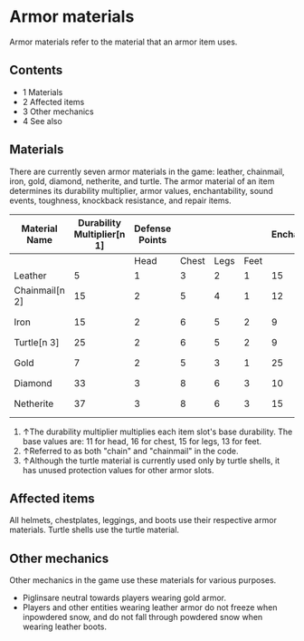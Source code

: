 # Armor materials
Armor materials refer to the material that an armor item uses.

## Contents
- 1 Materials
- 2 Affected items
- 3 Other mechanics
- 4 See also

## Materials
There are currently seven armor materials in the game: leather, chainmail, iron, gold, diamond, netherite, and turtle. The armor material of an item determines its durability multiplier, armor values, enchantability, sound events, toughness, knockback resistance, and repair items.

| Material Name  | Durability Multiplier[n 1] | Defense Points |       |      |      | Enchantability | Sound Event Type             |        | Toughness | Knockback Resistance | Repair Item     |
|----------------|----------------------------|----------------|-------|------|------|----------------|------------------------------|--------|-----------|----------------------|-----------------|
|                |                            | Head           | Chest | Legs | Feet |                | ID                           | Sounds |           |                      |                 |
| Leather        | 5                          | 1              | 3     | 2    | 1    | 15             | `item.armor.equip_leather`   |        | 0         | 0                    | Leather         |
| Chainmail[n 2] | 15                         | 2              | 5     | 4    | 1    | 12             | `item.armor.equip_chain`     |        | 0         | 0                    | Iron Ingot      |
| Iron           | 15                         | 2              | 6     | 5    | 2    | 9              | `item.armor.equip_iron`      |        | 0         | 0                    | Iron Ingot      |
| Turtle[n 3]    | 25                         | 2              | 6     | 5    | 2    | 9              | `item.armor.equip_turtle`    |        | 0         | 0                    | Scute           |
| Gold           | 7                          | 2              | 5     | 3    | 1    | 25             | `item.armor.equip_gold`      |        | 0         | 0                    | Gold Ingot      |
| Diamond        | 33                         | 3              | 8     | 6    | 3    | 10             | `item.armor.equip_diamond`   |        | 2         | 0                    | Diamond         |
| Netherite      | 37                         | 3              | 8     | 6    | 3    | 15             | `item.armor.equip_netherite` |        | 3         | 0.1                  | Netherite Ingot |

1. ↑The durability multiplier multiplies each item slot's base durability. The base values are: 11 for head, 16 for chest, 15 for legs, 13 for feet.
2. ↑Referred to as both "chain" and "chainmail" in the code.
3. ↑Although the turtle material is currently used only by turtle shells, it has unused protection values for other armor slots.

## Affected items
All helmets, chestplates, leggings, and boots use their respective armor materials. Turtle shells use the turtle material.

## Other mechanics
Other mechanics in the game use these materials for various purposes.

- Piglinsare neutral towards players wearing gold armor.
- Players and other entities wearing leather armor do not freeze when inpowdered snow, and do not fall through powdered snow when wearing leather boots.

